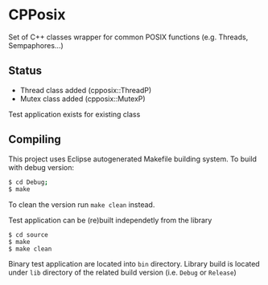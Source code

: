 # CPPosix

Set of C++ classes wrapper for common POSIX functions (e.g. Threads, Sempaphores...)

## Status

* Thread class added (cpposix::ThreadP)
* Mutex class added (cpposix::MutexP)

Test application exists for existing class

## Compiling

This project uses Eclipse autogenerated Makefile building system. To build with debug version:

``` bash
$ cd Debug;
$ make
```

To clean the version run `make clean` instead.

Test application can be (re)built independetly from the library

```
$ cd source
$ make
$ make clean
```
Binary test application are located into `bin` directory. Library build is located under `lib` directory of the related build version (i.e. `Debug` or `Release`)




